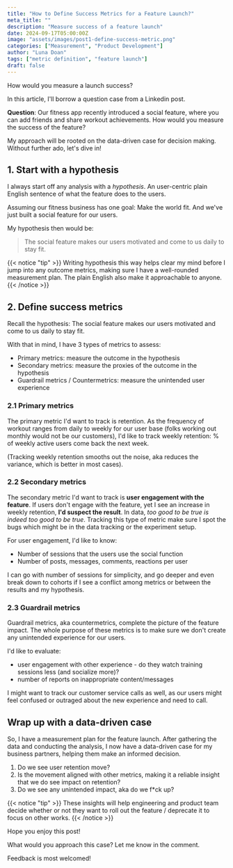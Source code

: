 ```yaml
---
title: "How to Define Success Metrics for a Feature Launch?"
meta_title: ""
description: "Measure success of a feature launch"
date: 2024-09-17T05:00:00Z
image: "assets/images/post1-define-success-metric.png"
categories: ["Measurement", "Product Development"]
author: "Luna Doan"
tags: ["metric definition", "feature launch"]
draft: false
---
```


How would you measure a launch success?

In this article, I'll borrow a question case from a Linkedin post.

**Question**: Our fitness app recently introduced a social feature, where you can add friends and share workout achievements. How would you measure the success of the feature? 

My approach will be rooted on the data-driven case for decision making. Without further ado, let's dive in!

## 1. Start with a hypothesis
I always start off any analysis with a *hypothesis*. An user-centric plain English sentence of what the feature does to the users.

Assuming our fitness business has one goal: Make the world fit. And we've just built a social feature for our users.

My hypothesis then would be:

> The social feature makes our users motivated and come to us daily to stay fit.

{{< notice "tip" >}}
Writing hypothesis this way helps clear my mind before I jump into any outcome metrics, making sure I have a well-rounded measurement plan. The plain English also make it approachable to anyone.
{{< /notice >}}

## 2. Define success metrics
Recall the hypothesis:
The social feature makes our users motivated and come to us daily to stay fit.

With that in mind, I have 3 types of metrics to assess:
- Primary metrics: measure the outcome in the hypothesis
- Secondary metrics: measure the proxies of the outcome in the hypothesis
- Guardrail metrics / Countermetrics: measure the unintended user experience

### 2.1 Primary metrics
The primary metric I'd want to track is retention. As the frequency of workout ranges from daily to weekly for our user base (folks working out monthly would not be our customers), I'd like to track weekly retention: % of weekly active users come back the next week.

(Tracking weekly retention smooths out the noise, aka reduces the variance, which is better in most cases).

### 2.2 Secondary metrics
The secondary metric I'd want to track is **user engagement with the feature**. If users don't engage with the feature, yet I see an increase in weekly retention, **I'd suspect the result**. In data, *too good to be true is indeed too good to be true*. Tracking this type of metric make sure I spot the bugs which might be in the data tracking or the experiment setup.

For user engagement, I'd like to know:
- Number of sessions that the users use the social function
- Number of posts, messages, comments, reactions per user

I can go with number of sessions for simplicity, and go deeper and even break down to cohorts if I see a conflict among metrics or between the results and my hypothesis.

### 2.3 Guardrail metrics
Guardrail metrics, aka countermetrics, complete the picture of the feature impact. The whole purpose of these metrics is to make sure we don't create any unintended experience for our users. 

I'd like to evaluate:
- user engagement with other experience - do they watch training sessions less (and socialize more)?
- number of reports on inappropriate content/messages

I might want to track our customer service calls as well, as our users might feel confused or outraged about the new experience and need to call.

## Wrap up with a data-driven case
So, I have a measurement plan for the feature launch. After gathering the data and conducting the analysis, I now have a data-driven case for my business partners, helping them make an informed decision.

1) Do we see user retention move?
2) Is the movement aligned with other metrics, making it a reliable insight that we do see impact on retention?
3) Do we see any unintended impact, aka do we f*ck up?

{{< notice "tip" >}}
These insights will help engineering and product team decide whether or not they want to roll out the feature / deprecate it to focus on other works.
{{< /notice >}}

Hope you enjoy this post! 

What would you approach this case? Let me know in the comment.

Feedback is most welcomed!


